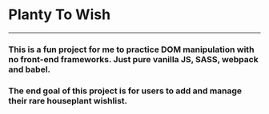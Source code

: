 # Planty To Wish
---
### This is a fun project for me to practice DOM manipulation with no front-end frameworks. Just pure vanilla JS, SASS, webpack and babel.

### The end goal of this project is for users to add and manage their rare houseplant wishlist. 

